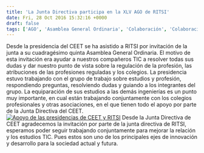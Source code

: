 ```yaml
---
title: 'La Junta Directiva participa en la XLV AGO de RITSI'
date: Fri, 28 Oct 2016 15:32:16 +0000
draft: false
tags: ['AGO', 'Asamblea General Ordinaria', 'Colaboración', 'Colaboraciones', 'Eventos', 'Eventos externos', 'Junta Directiva', 'Presidencia', 'RITSI', 'RITSI']
---
```


Desde la presidencia del CEET se ha asistido a RITSI por invitación de la junta a su cuadragésimo quinta Asamblea General Ordinaria. El motivo de esta invitación era ayudar a nuestros compañeros TIC a resolver todas sus dudas y dar nuestro punto de vista sobre la regulación de la profesión, las atribuciones de las profesiones reguladas y los colegios. La presidencia estuvo trabajando con el grupo de trabajo sobre estudios y profesión, respondiendo preguntas, resolviendo dudas y guiando a los integrantes del grupo. La equiparación de sus estudios a las demás ingenierías es un punto muy importante, en cual están trabajando conjuntamente con los colegios profesionales y otras asociaciones, en el que tienen todo el apoyo por parte de la Junta Directiva del CEET. [![Apoyo de las presidencias de CEET y RITSI](https://ceet.org.es/wp-content/uploads/2016/10/WhatsApp-Image-2016-10-28-at-17.27.01-300x300.jpeg)](https://ceet.org.es/wp-content/uploads/2016/10/WhatsApp-Image-2016-10-28-at-17.27.01.jpeg) Desde la Junta Directiva de CEET agradecemos la invitación por parte de la junta directiva de RITSI, esperamos poder seguir trabajando conjuntamente para mejorar la relación y los estudios TIC. Pues estos son uno de los principales ejes de innovación y desarrollo para la sociedad actual y futura.